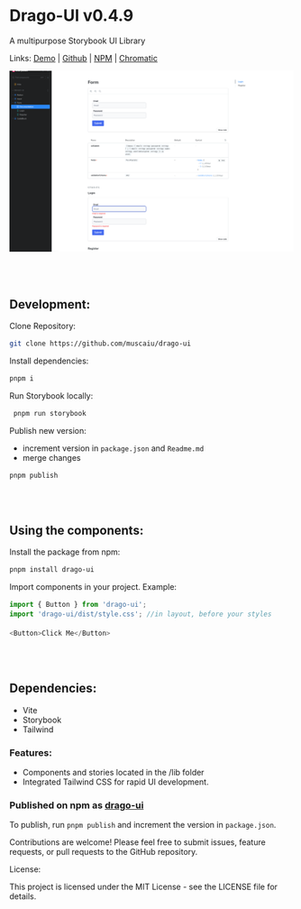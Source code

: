 # Drago-UI v0.4.9
 
 A multipurpose Storybook UI Library
 <br>

Links: [Demo](https://6647358832ebdbe9a0ba8e06-zrsegatxmt.chromatic.com) | 
[Github](https://github.com/muscaiu/drago-ui) | [NPM](https://www.npmjs.com/package/drago-ui) | [Chromatic](https://www.chromatic.com/builds?appId=6647358832ebdbe9a0ba8e06)

![hero](/public/example.png)

<br><br>

## Development:

Clone Repository:
```bash
git clone https://github.com/muscaiu/drago-ui
```
Install dependencies:
```bash
pnpm i
```
Run Storybook locally:
```bash
 pnpm run storybook
```
Publish new version:
- increment version in `package.json` and `Readme.md`
- merge changes
```bash
pnpm publish
```

<br><br>

## Using the components:

Install the package from npm:
```bash
pnpm install drago-ui
```
Import components in your project. Example:
```javascript
import { Button } from 'drago-ui';
import 'drago-ui/dist/style.css'; //in layout, before your styles

<Button>Click Me</Button>
```

<br><br>

## Dependencies:

- Vite
- Storybook
- Tailwind

### Features:

- Components and stories located in the /lib folder
- Integrated Tailwind CSS for rapid UI development.


### Published on npm as [drago-ui](https://www.npmjs.com/package/drago-ui)

To publish, run `pnpm publish` and increment the version in `package.json`.


Contributions are welcome! Please feel free to submit issues, feature requests, or pull requests to the GitHub repository.

License:

This project is licensed under the MIT License - see the LICENSE file for details.